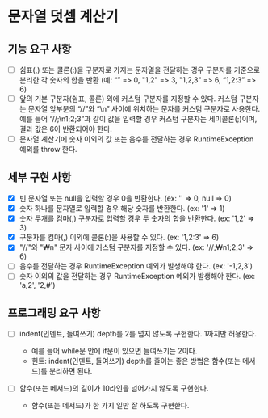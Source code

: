 # 문자열 덧셈 계산기
## 기능 요구 사항
* [ ] 쉼표(,) 또는 콜론(:)을 구분자로 가지는 문자열을 전달하는 경우 구분자를 기준으로 분리한 각 숫자의 합을 반환 (예: “” => 0, "1,2" => 3, "1,2,3" => 6, “1,2:3” => 6)
* [ ] 앞의 기본 구분자(쉼표, 콜론) 외에 커스텀 구분자를 지정할 수 있다. 커스텀 구분자는 문자열 앞부분의 “//”와 “\n” 사이에 위치하는 문자를 커스텀 구분자로 사용한다. 예를 들어 “//;\n1;2;3”과 같이 값을 입력할 경우 커스텀 구분자는 세미콜론(;)이며, 결과 값은 6이 반환되어야 한다.
* [ ] 문자열 계산기에 숫자 이외의 값 또는 음수를 전달하는 경우 RuntimeException 예외를 throw 한다.
  
## 세부 구현 사항
* [X] 빈 문자열 또는 null을 입력할 경우 0을 반환한다. (ex: '' => 0, null => 0)
* [X] 숫자 하나를 문자열로 입력할 경우 해당 숫자를 반환한다. (ex: '1' => 1)
* [x] 숫자 두개를 컴마(,) 구분자로 입력할 경우 두 숫자의 합을 반환한다. (ex: '1,2' => 3)
* [X] 구분자를 컴마(,) 이외에 콜론(:)을 사용할 수 있다. (ex: '1,2:3' => 6)
* [X] "//"와 "₩n" 문자 사이에 커스텀 구분자를 지정할 수 있다. (ex: '//;₩n1;2;3' => 6)
* [ ] 음수를 전달하는 경우 RuntimeException 예외가 발생해야 한다. (ex: '-1,2,3')
* [ ] 숫자 이외의 값을 전달하는 경우 RuntimeException 예외가 발생해야 한다. (ex: 'a,2', '2,#')

## 프로그래밍 요구 사항
* [ ] indent(인덴트, 들여쓰기) depth를 2를 넘지 않도록 구현한다. 1까지만 허용한다.
  * 예를 들어 while문 안에 if문이 있으면 들여쓰기는 2이다.
  * 힌트: indent(인덴트, 들여쓰기) depth를 줄이는 좋은 방법은 함수(또는 메서드)를 분리하면 된다.
  
* [ ] 함수(또는 메서드)의 길이가 10라인을 넘어가지 않도록 구현한다.
  * 함수(또는 메서드)가 한 가지 일만 잘 하도록 구현한다.